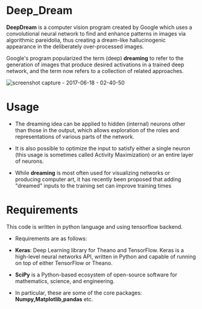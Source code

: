 # Deep_Dream

**DeepDream** is a computer vision program created by Google which uses a convolutional neural network to find and enhance patterns in images via algorithmic pareidolia, thus creating a dream-like hallucinogenic appearance in the deliberately over-processed images.

Google's program popularized the term (deep) **dreaming** to refer to the generation of images that produce desired activations in a trained deep network, and the term now refers to a collection of related approaches.

![screenshot capture - 2017-06-18 - 02-40-50](https://user-images.githubusercontent.com/17912055/27256354-9565f954-53cf-11e7-8417-4f3680250e87.png)




# Usage

* The dreaming idea can be applied to hidden (internal) neurons other than those in the output, which allows exploration of the roles and representations of various parts of the network.

* It is also possible to optimize the input to satisfy either a single neuron (this usage is sometimes called Activity Maximization) or an entire layer of neurons.

*  While **dreaming** is most often used for visualizing networks or producing computer art, it has recently been proposed that adding "dreamed" inputs to the training set can improve training times


# Requirements

This code is written in python language and using tensorflow backend.
* Requirements are as follows:

* **Keras**: Deep Learning library for Theano and TensorFlow.
  Keras is a high-level neural networks API, written in Python and capable of running on top of either TensorFlow or Theano. 
  
* **SciPy** is a Python-based ecosystem of open-source software for mathematics, science, and engineering. 

* In particular, these are some of the core packages: **Numpy,Matplotlib,pandas** etc.

